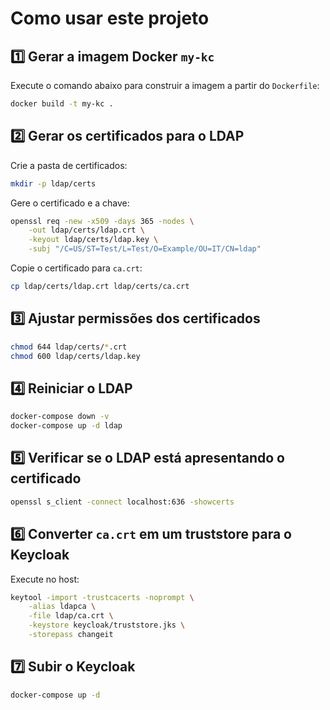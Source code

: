 # Como usar este projeto

## 1️⃣ Gerar a imagem Docker `my-kc`

Execute o comando abaixo para construir a imagem a partir do `Dockerfile`:

```sh
docker build -t my-kc .
```

## 2️⃣ Gerar os certificados para o LDAP

Crie a pasta de certificados:

```sh
mkdir -p ldap/certs
```

Gere o certificado e a chave:

```sh
openssl req -new -x509 -days 365 -nodes \
	-out ldap/certs/ldap.crt \
	-keyout ldap/certs/ldap.key \
	-subj "/C=US/ST=Test/L=Test/O=Example/OU=IT/CN=ldap"
```

Copie o certificado para `ca.crt`:

```sh
cp ldap/certs/ldap.crt ldap/certs/ca.crt
```

## 3️⃣ Ajustar permissões dos certificados

```sh
chmod 644 ldap/certs/*.crt
chmod 600 ldap/certs/ldap.key
```

## 4️⃣ Reiniciar o LDAP

```sh
docker-compose down -v
docker-compose up -d ldap
```

## 5️⃣ Verificar se o LDAP está apresentando o certificado

```sh
openssl s_client -connect localhost:636 -showcerts
```

## 6️⃣ Converter `ca.crt` em um truststore para o Keycloak

Execute no host:

```sh
keytool -import -trustcacerts -noprompt \
	-alias ldapca \
	-file ldap/ca.crt \
	-keystore keycloak/truststore.jks \
	-storepass changeit
```

## 7️⃣ Subir o Keycloak

```sh
docker-compose up -d
```
